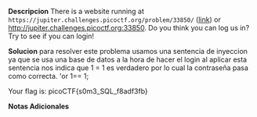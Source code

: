 **Descripcion**
There is a website running at `https://jupiter.challenges.picoctf.org/problem/33850/` ([link](https://jupiter.challenges.picoctf.org/problem/33850/)) or http://jupiter.challenges.picoctf.org:33850. Do you think you can log us in? Try to see if you can login!

**Solucion**
para resolver este problema  usamos una sentencia de inyeccion ya que se usa una base de datos a la hora de hacer el login al aplicar esta sentencia nos indica que  1 = 1   es verdadero por lo cual la contraseña pasa como correcta.
'or 1== 1;

Your flag is: picoCTF{s0m3_SQL_f8adf3fb}


**Notas Adicionales**